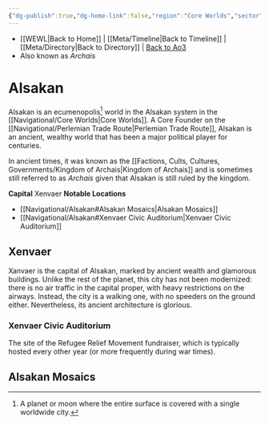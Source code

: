 ```yaml
---
{"dg-publish":true,"dg-home-link":false,"region":"Core Worlds","sector":"Azure","system":"Alsaka","grid":"L-9","aliases":[],"tags":["map","ecumenopolis","monarchy","core","azure","alsaka","planet","perlemian","unfinished"],"permalink":"/navigational/alsakan/","dgHomeLink":false,"dgPassFrontmatter":true}
---
```


- [[WEWL\|Back to Home]] | [[Meta/Timeline\|Back to Timeline]] | [[Meta/Directory\|Back to Directory]] | [Back to Ao3](https://archiveofourown.org/works/19334440/chapters/45992584)
- Also known as *Archais*

# Alsakan
Alsakan is an ecumenopolis[^1] world in the Alsakan system in the [[Navigational/Core Worlds\|Core Worlds]]. A Core Founder on the [[Navigational/Perlemian Trade Route\|Perlemian Trade Route]], Alsakan is an ancient, wealthy world that has been a major political player for centuries. 

In ancient times, it was known as the [[Factions, Cults, Cultures, Governments/Kingdom of Archais\|Kingdom of Archais]] and is sometimes still referred to as *Archais* given that Alsakan is still ruled by the kingdom. 

**Capital** Xenvaer
**Notable Locations**
- [[Navigational/Alsakan#Alsakan Mosaics\|Alsakan Mosaics]]
- [[Navigational/Alsakan#Xenvaer Civic Auditorium\|Xenvaer Civic Auditorium]]

## Xenvaer
Xanvaer is the capital of Alsakan, marked by ancient wealth and glamorous buildings. Unlike the rest of the planet, this city has not been modernized: there is no air traffic in the capital proper, with heavy restrictions on the airways. Instead, the city is a walking one, with no speeders on the ground either. Nevertheless, its ancient architecture is glorious. 

### Xenvaer Civic Auditorium
The site of the Refugee Relief Movement fundraiser, which is typically hosted every other year (or more frequently during war times).

## Alsakan Mosaics





[^1]: A planet or moon where the entire surface is covered with a single worldwide city. 